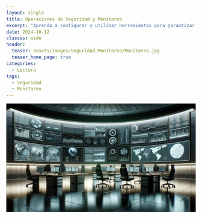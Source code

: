 ```yaml
---
layout: single
title: Operaciones de Seguridad y Monitoreo
excerpt: "Aprenda a configurar y utilizar herramientas para garantizar que la actividad sospechosa se identifique y se trate rápidamente dentro de su entorno."
date: 2024-10-12
classes: wide
header:
  teaser: assets/images/Seguridad-Monitoreo/Monitoreo.jpg
  teaser_home_page: true
categories:
  - Lectura
tags:
  - Seguridad
  - Monitoreo
---
```


![Portada](assets/images/Seguridad-Monitoreo/Portada.jpg)

